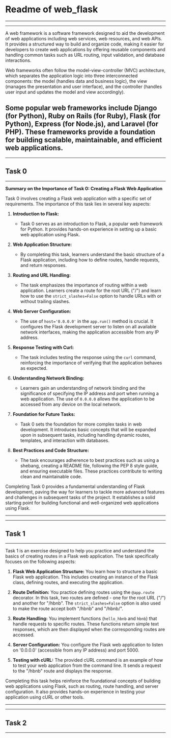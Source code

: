 # Readme of web_flask
---

---
A web framework is a software framework designed to aid the development of web applications including web services, web resources, and web APIs. It provides a structured way to build and organize code, making it easier for developers to create web applications by offering reusable components and handling common tasks such as URL routing, input validation, and database interactions.

Web frameworks often follow the model-view-controller (MVC) architecture, which separates the application logic into three interconnected components: the model (handles data and business logic), the view (manages the presentation and user interface), and the controller (handles user input and updates the model and view accordingly).

Some popular web frameworks include Django (for Python), Ruby on Rails (for Ruby), Flask (for Python), Express (for Node.js), and Laravel (for PHP). These frameworks provide a foundation for building scalable, maintainable, and efficient web applications.
---

---
## Task 0
---
**Summary on the Importance of Task 0: Creating a Flask Web Application**

Task 0 involves creating a Flask web application with a specific set of requirements. The importance of this task lies in several key aspects:

1. **Introduction to Flask:**
   - Task 0 serves as an introduction to Flask, a popular web framework for Python. It provides hands-on experience in setting up a basic web application using Flask.

2. **Web Application Structure:**
   - By completing this task, learners understand the basic structure of a Flask application, including how to define routes, handle requests, and return responses.

3. **Routing and URL Handling:**
   - The task emphasizes the importance of routing within a web application. Learners create a route for the root URL ("/") and learn how to use the `strict_slashes=False` option to handle URLs with or without trailing slashes.

4. **Web Server Configuration:**
   - The use of `host='0.0.0.0'` in the `app.run()` method is crucial. It configures the Flask development server to listen on all available network interfaces, making the application accessible from any IP address.

5. **Response Testing with Curl:**
   - The task includes testing the response using the `curl` command, reinforcing the importance of verifying that the application behaves as expected.

6. **Understanding Network Binding:**
   - Learners gain an understanding of network binding and the significance of specifying the IP address and port when running a web application. The use of `0.0.0.0` allows the application to be accessed from any device on the local network.

7. **Foundation for Future Tasks:**
   - Task 0 sets the foundation for more complex tasks in web development. It introduces basic concepts that will be expanded upon in subsequent tasks, including handling dynamic routes, templates, and interaction with databases.

8. **Best Practices and Code Structure:**
   - The task encourages adherence to best practices such as using a shebang, creating a README file, following the PEP 8 style guide, and ensuring executable files. These practices contribute to writing clean and maintainable code.

Completing Task 0 provides a fundamental understanding of Flask development, paving the way for learners to tackle more advanced features and challenges in subsequent tasks of the project. It establishes a solid starting point for building functional and well-organized web applications using Flask.

---

---
## Task 1
---
Task 1 is an exercise designed to help you practice and understand the basics of creating routes in a Flask web application. The task specifically focuses on the following aspects:

1. **Flask Web Application Structure:** You learn how to structure a basic Flask web application. This includes creating an instance of the Flask class, defining routes, and executing the application.

2. **Route Definition:** You practice defining routes using the `@app.route` decorator. In this task, two routes are defined - one for the root URL ("/") and another for "/hbnb". The `strict_slashes=False` option is also used to make the route accept both "/hbnb" and "/hbnb/".

3. **Route Handling:** You implement functions (`hello_hbnb` and `hbnb`) that handle requests to specific routes. These functions return simple text responses, which are then displayed when the corresponding routes are accessed.

4. **Server Configuration:** You configure the Flask web application to listen on '0.0.0.0' (accessible from any IP address) and port 5000.

5. **Testing with cURL:** The provided cURL command is an example of how to test your web application from the command line. It sends a request to the "/hbnb" route and displays the response.

Completing this task helps reinforce the foundational concepts of building web applications using Flask, such as routing, route handling, and server configuration. It also provides hands-on experience in testing your application using cURL or other tools.

---

---
## Task 2
---

